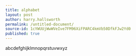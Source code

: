 ```yaml
---
title: alphabet
layout: post
author: harry.hallsworth
permalink: /untitled-document/
source-id: 1cYWUUjWwWVeIve7FM96XiFPARC4kmVb50DfkFJw2Yd0
published: true
---
```

abcdefghijklmnopqrstuvwxyz

